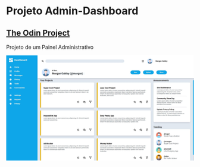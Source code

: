 # Projeto Admin-Dashboard
## [The Odin Project](https://www.theodinproject.com/)

Projeto de um Painel Administrativo

![](./assets/odindashboard.JPG)
